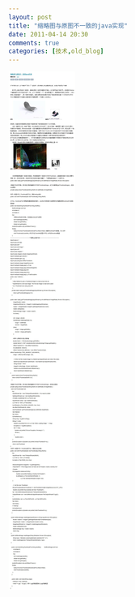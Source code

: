 ```yaml
---
layout: post
title: "缩略图与原图不一致的java实现"
date: 2011-04-14 20:30
comments: true
categories: [技术,old_blog]
---
```

![](/static/old-blog/javaImg.jpg)
